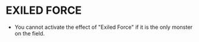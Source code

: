 # EXILED FORCE

*   You cannot activate the effect of "Exiled Force" if it is the only monster on the field.

